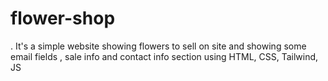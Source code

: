 # flower-shop
. It's a simple website showing flowers to sell on site and showing some email fields , sale info and contact info section using HTML, CSS, Tailwind, JS
